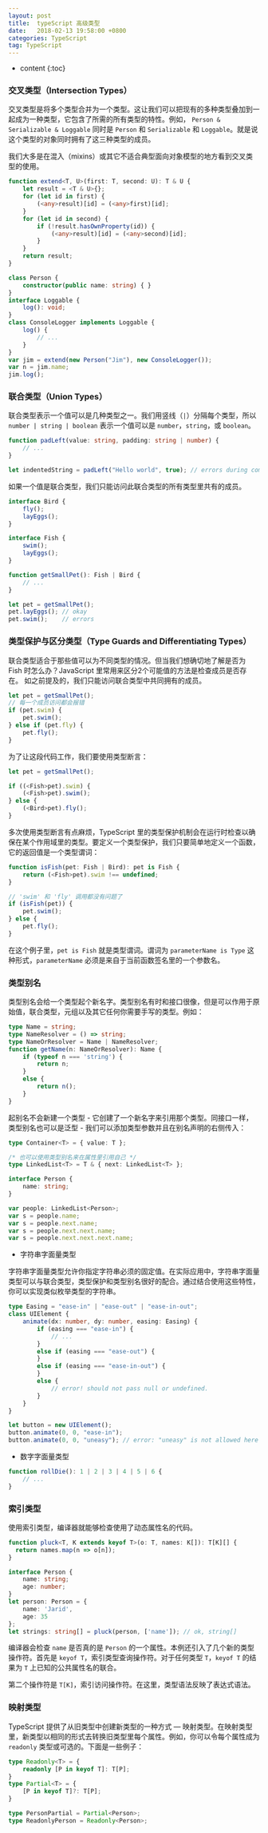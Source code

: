 ```yaml
---
layout: post
title:  typeScript 高级类型
date:   2018-02-13 19:58:00 +0800
categories: TypeScript
tag: TypeScript
---
```


* content
{:toc}

### 交叉类型（Intersection Types）

交叉类型是将多个类型合并为一个类型。这让我们可以把现有的多种类型叠加到一起成为一种类型，它包含了所需的所有类型的特性。例如， `Person & Serializable & Loggable` 同时是 `Person` 和 `Serializable` 和 `Loggable`。就是说这个类型的对象同时拥有了这三种类型的成员。

我们大多是在混入（mixins）或其它不适合典型面向对象模型的地方看到交叉类型的使用。

```ts
function extend<T, U>(first: T, second: U): T & U {
    let result = <T & U>{};
    for (let id in first) {
        (<any>result)[id] = (<any>first)[id];
    }
    for (let id in second) {
        if (!result.hasOwnProperty(id)) {
            (<any>result)[id] = (<any>second)[id];
        }
    }
    return result;
}

class Person {
    constructor(public name: string) { }
}
interface Loggable {
    log(): void;
}
class ConsoleLogger implements Loggable {
    log() {
        // ...
    }
}
var jim = extend(new Person("Jim"), new ConsoleLogger());
var n = jim.name;
jim.log();
```

### 联合类型（Union Types）

联合类型表示一个值可以是几种类型之一。我们用竖线（`|`）分隔每个类型，所以 `number | string | boolean` 表示一个值可以是 `number`，`string`，或 `boolean`。

```ts
function padLeft(value: string, padding: string | number) {
    // ...
}

let indentedString = padLeft("Hello world", true); // errors during compilation
```

如果一个值是联合类型，我们只能访问此联合类型的所有类型里共有的成员。

```ts
interface Bird {
    fly();
    layEggs();
}

interface Fish {
    swim();
    layEggs();
}

function getSmallPet(): Fish | Bird {
    // ...
}

let pet = getSmallPet();
pet.layEggs(); // okay
pet.swim();    // errors
```

### 类型保护与区分类型（Type Guards and Differentiating Types）

联合类型适合于那些值可以为不同类型的情况。但当我们想确切地了解是否为 Fish 时怎么办？JavaScript 里常用来区分2个可能值的方法是检查成员是否存在。 如之前提及的，我们只能访问联合类型中共同拥有的成员。

```js
let pet = getSmallPet();
// 每一个成员访问都会报错
if (pet.swim) {
    pet.swim();
} else if (pet.fly) {
    pet.fly();
}
```

为了让这段代码工作，我们要使用类型断言：

```ts
let pet = getSmallPet();

if ((<Fish>pet).swim) {
    (<Fish>pet).swim();
} else {
    (<Bird>pet).fly();
}
```

多次使用类型断言有点麻烦，TypeScript 里的类型保护机制会在运行时检查以确保在某个作用域里的类型。要定义一个类型保护，我们只要简单地定义一个函数，它的返回值是一个类型谓词：

```ts
function isFish(pet: Fish | Bird): pet is Fish {
    return (<Fish>pet).swim !== undefined;
}

// 'swim' 和 'fly' 调用都没有问题了
if (isFish(pet)) {
    pet.swim();
} else {
    pet.fly();
}
```

在这个例子里，`pet is Fish` 就是类型谓词。谓词为 `parameterName is Type` 这种形式，`parameterName` 必须是来自于当前函数签名里的一个参数名。

### 类型别名

类型别名会给一个类型起个新名字。类型别名有时和接口很像，但是可以作用于原始值，联合类型，元组以及其它任何你需要手写的类型。例如：

```ts
type Name = string;
type NameResolver = () => string;
type NameOrResolver = Name | NameResolver;
function getName(n: NameOrResolver): Name {
    if (typeof n === 'string') {
        return n;
    }
    else {
        return n();
    }
}
```

起别名不会新建一个类型 - 它创建了一个新名字来引用那个类型。同接口一样，类型别名也可以是泛型 - 我们可以添加类型参数并且在别名声明的右侧传入：

```ts
type Container<T> = { value: T };

/* 也可以使用类型别名来在属性里引用自己 */
type LinkedList<T> = T & { next: LinkedList<T> };

interface Person {
    name: string;
}

var people: LinkedList<Person>;
var s = people.name;
var s = people.next.name;
var s = people.next.next.name;
var s = people.next.next.next.name;
```

* 字符串字面量类型

字符串字面量类型允许你指定字符串必须的固定值。在实际应用中，字符串字面量类型可以与联合类型，类型保护和类型别名很好的配合。通过结合使用这些特性，你可以实现类似枚举类型的字符串。

```ts
type Easing = "ease-in" | "ease-out" | "ease-in-out";
class UIElement {
    animate(dx: number, dy: number, easing: Easing) {
        if (easing === "ease-in") {
            // ...
        }
        else if (easing === "ease-out") {
        }
        else if (easing === "ease-in-out") {
        }
        else {
            // error! should not pass null or undefined.
        }
    }
}

let button = new UIElement();
button.animate(0, 0, "ease-in");
button.animate(0, 0, "uneasy"); // error: "uneasy" is not allowed here
```

* 数字字面量类型

```ts
function rollDie(): 1 | 2 | 3 | 4 | 5 | 6 {
    // ...
}
```

### 索引类型

使用索引类型，编译器就能够检查使用了动态属性名的代码。

```ts
function pluck<T, K extends keyof T>(o: T, names: K[]): T[K][] {
  return names.map(n => o[n]);
}

interface Person {
    name: string;
    age: number;
}
let person: Person = {
    name: 'Jarid',
    age: 35
};
let strings: string[] = pluck(person, ['name']); // ok, string[]
```

编译器会检查 `name` 是否真的是 `Person` 的一个属性。本例还引入了几个新的类型操作符。首先是 `keyof T`，索引类型查询操作符。对于任何类型 `T`，`keyof T` 的结果为 `T` 上已知的公共属性名的联合。

第二个操作符是 `T[K]`，索引访问操作符。在这里，类型语法反映了表达式语法。

### 映射类型

TypeScript 提供了从旧类型中创建新类型的一种方式 — 映射类型。在映射类型里，新类型以相同的形式去转换旧类型里每个属性。例如，你可以令每个属性成为 `readonly` 类型或可选的。下面是一些例子：

```ts
type Readonly<T> = {
    readonly [P in keyof T]: T[P];
}
type Partial<T> = {
    [P in keyof T]?: T[P];
}

type PersonPartial = Partial<Person>;
type ReadonlyPerson = Readonly<Person>;
```